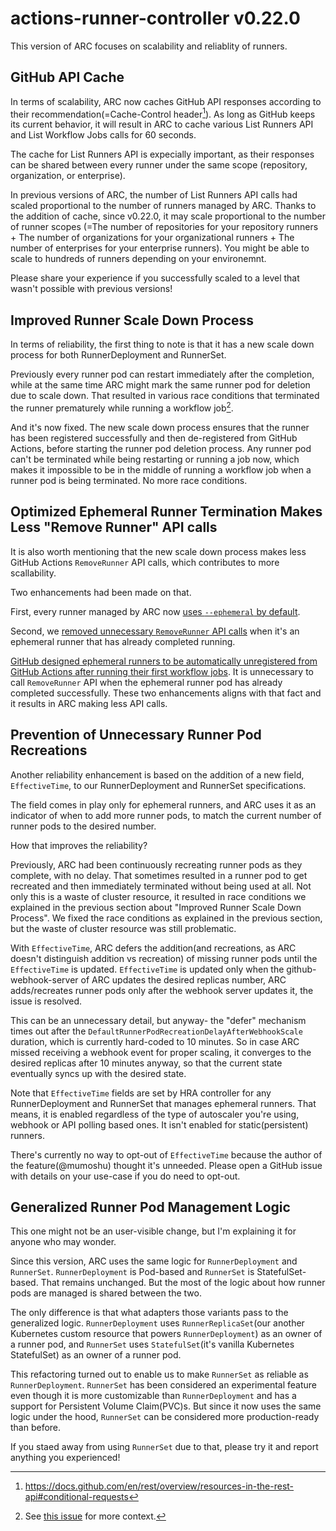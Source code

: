 # actions-runner-controller v0.22.0

This version of ARC focuses on scalability and reliablity of runners.

## GitHub API Cache

In terms of scalability, ARC now caches GitHub API responses according to their recommendation(=Cache-Control header[^1]).
As long as GitHub keeps its current behavior, it will result in ARC to cache various List Runners API and List Workflow Jobs calls for 60 seconds.

[^1]: https://docs.github.com/en/rest/overview/resources-in-the-rest-api#conditional-requests

The cache for List Runners API is expecially important, as their responses can be shared between every runner under the same scope (repository, organization, or enterprise).

In previous versions of ARC, the number of List Runners API calls had scaled proportional to the number of runners managed by ARC.
Thanks to the addition of cache, since v0.22.0, it may scale proportional to the number of runner scopes (=The number of repositories for your repository runners + The number of organizations for your organizational runners + The number of enterprises for your enterprise runners). You might be able to scale to hundreds of runners depending on your environemnt.

Please share your experience if you successfully scaled to a level that wasn't possible with previous versions!

## Improved Runner Scale Down Process

In terms of reliability, the first thing to note is that it has a new scale down process for both RunnerDeployment and RunnerSet.

Previously every runner pod can restart immediately after the completion, while at the same time ARC might mark the same runner pod for deletion due to scale down.
That resulted in various race conditions that terminated the runner prematurely while running a workflow job[^2].

[^2]: See [this issue](https://github.com/haiau/actions-runner-controller/issues/911) for more context.

And it's now fixed. The new scale down process ensures that the runner has been registered successfully and then de-registered from GitHub Actions, before starting the runner pod deletion process.
Any runner pod can't be terminated while being restarting or running a job now, which makes it impossible to be in the middle of running a workflow job when a runner pod is being terminated. No more race conditions.

## Optimized Ephemeral Runner Termination Makes Less "Remove Runner" API calls

It is also worth mentioning that the new scale down process makes less GitHub Actions `RemoveRunner` API calls, which contributes to more scallability.

Two enhancements had been made on that.

First, every runner managed by ARC now [uses `--ephemeral` by default](https://github.com/haiau/actions-runner-controller/pull/1211).

Second, we [removed unnecessary `RemoveRunner` API calls](https://github.com/haiau/actions-runner-controller/pull/1204) when it's an ephemeral runner that has already completed running.

[GitHub designed ephemeral runners to be automatically unregistered from GitHub Actions after running their first workflow jobs](https://github.blog/changelog/2021-09-20-github-actions-ephemeral-self-hosted-runners-new-webhooks-for-auto-scaling). It is unnecessary to call `RemoveRunner` API when the ephemeral runner pod has already completed successfully. These two enhancements aligns with that fact and it results in ARC making less API calls.

## Prevention of Unnecessary Runner Pod Recreations

Another reliability enhancement is based on the addition of a new field, `EffectiveTime`, to our RunnerDeployment and RunnerSet specifications.

The field comes in play only for ephemeral runners, and ARC uses it as an indicator of when to add more runner pods, to match the current number of runner pods to the desired number.

How that improves the reliability?

Previously, ARC had been continuously recreating runner pods as they complete, with no delay. That sometimes resulted in a runner pod to get recreated and then immediately terminated without being used at all. Not only this is a waste of cluster resource, it resulted in race conditions we explained in the previous section about "Improved Runner Scale Down Process". We fixed the race conditions as explained in the previous section, but the waste of cluster resource was still problematic.

With `EffectiveTime`, ARC defers the addition(and recreations, as ARC doesn't distinguish addition vs recreation) of
missing runner pods until the `EffectiveTime` is updated. `EffectiveTime` is updated only when the github-webhook-server of ARC updates the desired replicas number, ARC adds/recreates runner pods only after the webhook server updates it, the issue is resolved.

This can be an unnecessary detail, but anyway- the "defer" mechanism times out after the `DefaultRunnerPodRecreationDelayAfterWebhookScale` duration, which is currently hard-coded to 10 minutes. So in case ARC missed receiving a webhook event for proper scaling, it converges to the desired replicas after 10 minutes anyway, so that the current state eventually syncs up with the desired state.

Note that `EffectiveTime` fields are set by HRA controller for any RunnerDeployment and RunnerSet that manages ephemeral runners. That means, it is enabled regardless of the type of autoscaler you're using, webhook or API polling based ones. It isn't enabled for static(persistent) runners.

There's currently no way to opt-out of `EffectiveTime` because the author of the feature(@mumoshu) thought it's unneeded. Please open a GitHub issue with details on your use-case if you do need to opt-out.

## Generalized Runner Pod Management Logic

This one might not be an user-visible change, but I'm explaining it for anyone who may wonder.

Since this version, ARC uses the same logic for `RunnerDeployment` and `RunnerSet`. `RunnerDeployment` is Pod-based and `RunnerSet` is StatefulSet-based. That remains unchanged. But the most of the logic about how runner pods are managed is shared between the two.

The only difference is that what adapters those variants pass to the generalized logic. `RunnerDeployment` uses `RunnerReplicaSet`(our another Kubernetes custom resource that powers `RunnerDeployment`) as an owner of a runner pod, and `RunnerSet` uses `StatefulSet`(it's vanilla Kubernetes StatefulSet) as an owner of a runner pod.

This refactoring turned out to enable us to make `RunnerSet` as reliable as `RunnerDeployment`. `RunnerSet` has been considered an experimental feature
even though it is more customizable than `RunnerDeployment` and has a support for Persistent Volume Claim(PVC)s.
But since it now uses the same logic under the hood, `RunnerSet` can be considered more production-ready than before.

If you staed away from using `RunnerSet` due to that, please try it and report anything you experienced!
